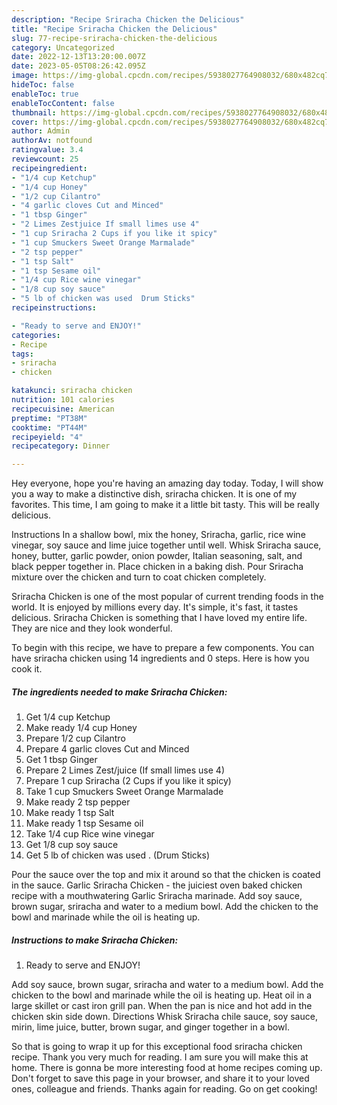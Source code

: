 ```yaml
---
description: "Recipe Sriracha Chicken the Delicious"
title: "Recipe Sriracha Chicken the Delicious"
slug: 77-recipe-sriracha-chicken-the-delicious
category: Uncategorized
date: 2022-12-13T13:20:00.007Z
date: 2023-05-05T08:26:42.095Z
image: https://img-global.cpcdn.com/recipes/5938027764908032/680x482cq70/sriracha-chicken-recipe-main-photo.jpg
hideToc: false
enableToc: true
enableTocContent: false
thumbnail: https://img-global.cpcdn.com/recipes/5938027764908032/680x482cq70/sriracha-chicken-recipe-main-photo.jpg
cover: https://img-global.cpcdn.com/recipes/5938027764908032/680x482cq70/sriracha-chicken-recipe-main-photo.jpg
author: Admin
authorAv: notfound
ratingvalue: 3.4
reviewcount: 25
recipeingredient:
- "1/4 cup Ketchup"
- "1/4 cup Honey"
- "1/2 cup Cilantro"
- "4 garlic cloves Cut and Minced"
- "1 tbsp Ginger"
- "2 Limes Zestjuice If small limes use 4"
- "1 cup Sriracha 2 Cups if you like it spicy"
- "1 cup Smuckers Sweet Orange Marmalade"
- "2 tsp pepper"
- "1 tsp Salt"
- "1 tsp Sesame oil"
- "1/4 cup Rice wine vinegar"
- "1/8 cup soy sauce"
- "5 lb of chicken was used  Drum Sticks"
recipeinstructions:

- "Ready to serve and ENJOY!"
categories:
- Recipe
tags:
- sriracha
- chicken

katakunci: sriracha chicken 
nutrition: 101 calories
recipecuisine: American
preptime: "PT38M"
cooktime: "PT44M"
recipeyield: "4"
recipecategory: Dinner

---
```



Hey everyone, hope you're having an amazing day today. Today, I will show you a way to make a distinctive dish, sriracha chicken. It is one of my favorites. This time, I am going to make it a little bit tasty. This will be really delicious.

Instructions In a shallow bowl, mix the honey, Sriracha, garlic, rice wine vinegar, soy sauce and lime juice together until well. Whisk Sriracha sauce, honey, butter, garlic powder, onion powder, Italian seasoning, salt, and black pepper together in. Place chicken in a baking dish. Pour Sriracha mixture over the chicken and turn to coat chicken completely.

Sriracha Chicken is one of the most popular of current trending foods in the world. It is enjoyed by millions every day. It's simple, it's fast, it tastes delicious. Sriracha Chicken is something that I have loved my entire life. They are nice and they look wonderful.


To begin with this recipe, we have to prepare a few components. You can have sriracha chicken using 14 ingredients and 0 steps. Here is how you cook it.

<!--inarticleads1-->

##### The ingredients needed to make Sriracha Chicken:

1. Get 1/4 cup Ketchup
1. Make ready 1/4 cup Honey
1. Prepare 1/2 cup Cilantro
1. Prepare 4 garlic cloves Cut and Minced
1. Get 1 tbsp Ginger
1. Prepare 2 Limes Zest/juice (If small limes use 4)
1. Prepare 1 cup Sriracha (2 Cups if you like it spicy)
1. Take 1 cup Smuckers Sweet Orange Marmalade
1. Make ready 2 tsp pepper
1. Make ready 1 tsp Salt
1. Make ready 1 tsp Sesame oil
1. Take 1/4 cup Rice wine vinegar
1. Get 1/8 cup soy sauce
1. Get 5 lb of chicken was used . (Drum Sticks)


Pour the sauce over the top and mix it around so that the chicken is coated in the sauce. Garlic Sriracha Chicken - the juiciest oven baked chicken recipe with a mouthwatering Garlic Sriracha marinade. Add soy sauce, brown sugar, sriracha and water to a medium bowl. Add the chicken to the bowl and marinade while the oil is heating up. 

<!--inarticleads2-->

##### Instructions to make Sriracha Chicken:


1. Ready to serve and ENJOY!

Add soy sauce, brown sugar, sriracha and water to a medium bowl. Add the chicken to the bowl and marinade while the oil is heating up. Heat oil in a large skillet or cast iron grill pan. When the pan is nice and hot add in the chicken skin side down. Directions Whisk Sriracha chile sauce, soy sauce, mirin, lime juice, butter, brown sugar, and ginger together in a bowl. 

So that is going to wrap it up for this exceptional food sriracha chicken recipe. Thank you very much for reading. I am sure you will make this at home. There is gonna be more interesting food at home recipes coming up. Don't forget to save this page in your browser, and share it to your loved ones, colleague and friends. Thanks again for reading. Go on get cooking!

